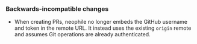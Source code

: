 ### Backwards-incompatible changes

- When creating PRs, neophile no longer embeds the GitHub username and token in the remote URL. It instead uses the existing `origin` remote and assumes Git operations are already authenticated.

